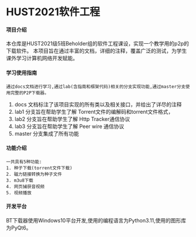 # HUST2021软件工程

#### 项目介绍

本仓库是HUST2021级5班Beholder组的软件工程课设，实现一个教学用的p2p的下载软件。
本项目旨在通过丰富的文档，详细的注释，覆盖广泛的测试，为学生课外学习计算机网络开发赋能。

#### 学习使用指南

    通过docs文档进行学习,通过lab(含指南和框架代码)相关的分支实现功能,通过master分支使用完整的P2P下载器。

1. docs 文档标注了该项目实现的所有类以及相关接口，并给出了详尽的注释
2. lab1 分支旨在帮助学生了解 Torrent文件的编解码和torrent文件格式，
3. lab2 分支旨在帮助学生了解 Http Tracker通信协议
4. lab3 分支旨在帮助学生了解 Peer wire 通信协议
5. master 分支集成了所有功能

#### 功能介绍

    一共具有5种功能:
    1. 种子下载(torrent文件下载)
    2. 磁力链接转换为种子文件
    3. m3u8下载
    4. 网页捕获音视频
    5. 视频播放

#### 开发平台

BT下载器使用Windows10平台开发,使用的编程语言为Python3.11,使用的图形库为PyQt6。


